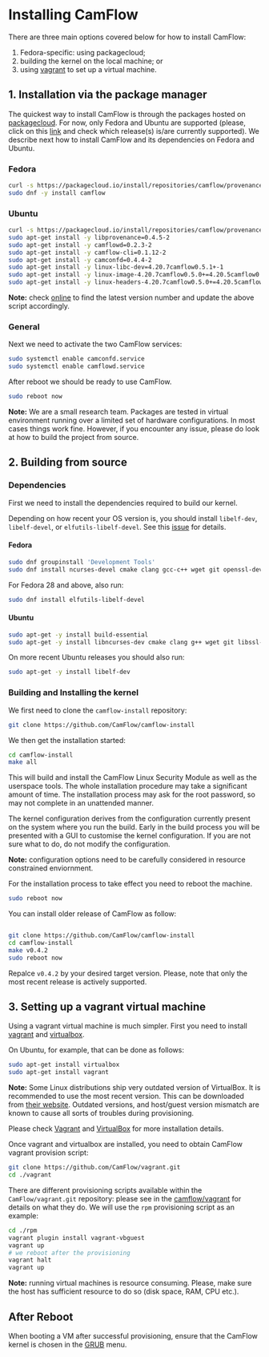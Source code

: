 # Installing CamFlow

There are three main options covered below for how to install CamFlow:
1. Fedora-specific: using packagecloud;
2. building the kernel on the local machine; or
3. using [vagrant](https://www.vagrantup.com/) to set up a virtual machine.

## 1. Installation via the package manager

The quickest way to install CamFlow is through the packages hosted on [packagecloud](https://packagecloud.io/camflow/provenance). For now, only Fedora and Ubuntu are supported (please, click on this [link](https://packagecloud.io/camflow/provenance) and check which release(s) is/are currently supported). We describe next how to install CamFlow and its dependencies on Fedora and Ubuntu.

### Fedora

``` BASH
curl -s https://packagecloud.io/install/repositories/camflow/provenance/script.rpm.sh | sudo bash
sudo dnf -y install camflow
```

### Ubuntu
```BASH
curl -s https://packagecloud.io/install/repositories/camflow/provenance/script.deb.sh | sudo bash
sudo apt-get install -y libprovenance=0.4.5-2
sudo apt-get install -y camflowd=0.2.3-2
sudo apt-get install -y camflow-cli=0.1.12-2
sudo apt-get install -y camconfd=0.4.4-2
sudo apt-get install -y linux-libc-dev=4.20.7camflow0.5.1+-1
sudo apt-get install -y linux-image-4.20.7camflow0.5.0+=4.20.5camflow0.5.1+-1
sudo apt-get install -y linux-headers-4.20.7camflow0.5.0+=4.20.5camflow0.5.1+-1
```

**Note:** check [online](https://packagecloud.io/camflow/provenance) to find the latest version number and update the above script accordingly.

### General


Next we need to activate the two CamFlow services:

``` BASH
sudo systemctl enable camconfd.service
sudo systemctl enable camflowd.service
```

After reboot we should be ready to use CamFlow.

``` BASH
sudo reboot now
```

**Note:** We are a small research team. Packages are tested in virtual environment running over a limited set of hardware configurations. In most cases things work fine. However, if you encounter any issue, please do look at how to build the project from source.

## 2. Building from source

### Dependencies

First we need to install the dependencies required to build our kernel.

Depending on how recent your OS version is, you should install `libelf-dev`, `libelf-devel`, or `elfutils-libelf-devel`.
See this [issue](https://github.com/CamFlow/documentation/issues/3) for details.

#### Fedora

``` BASH
sudo dnf groupinstall 'Development Tools'
sudo dnf install ncurses-devel cmake clang gcc-c++ wget git openssl-devel zlib patch mosquitto bison flex ruby
```

For Fedora 28 and above, also run:

``` BASH
sudo dnf install elfutils-libelf-devel
```

#### Ubuntu

``` BASH
sudo apt-get -y install build-essential
sudo apt-get -y install libncurses-dev cmake clang g++ wget git libssl-dev bc nano patch mosquitto bison flex ruby
```

On more recent Ubuntu releases you should also run:

``` BASH
sudo apt-get -y install libelf-dev
```

### Building and Installing the kernel

We first need to clone the `camflow-install` repository:

``` BASH
git clone https://github.com/CamFlow/camflow-install
```

We then get the installation started:
``` BASH
cd camflow-install
make all
```

This will build and install the CamFlow Linux Security Module as well as the userspace tools. The whole installation procedure may take a significant amount of time. The installation process may ask for the root password, so may not complete in an unattended manner.

The kernel configuration derives from the configuration currently present on the system where you run the build. Early in the build process you will be presented with a GUI to customise the kernel configuration. If you are not sure what to do, do not modify the configuration.

**Note:** configuration options need to be carefully considered in resource constrained enviornment.

For the installation process to take effect you need to reboot the machine.

``` BASH
sudo reboot now
```

You can install older release of CamFlow as follow:

``` BASH

git clone https://github.com/CamFlow/camflow-install
cd camflow-install
make v0.4.2
sudo reboot now
```

Repalce `v0.4.2` by your desired target version.
Please, note that only the most recent release is actively supported.

## 3. Setting up a vagrant virtual machine

Using a vagrant virtual machine is much simpler. First you need to install [vagrant](https://www.vagrantup.com/docs/installation/) and [virtualbox](https://www.virtualbox.org/manual/ch02.html).

On Ubuntu, for example, that can be done as follows:
``` BASH
sudo apt-get install virtualbox
sudo apt-get install vagrant
```

**Note:** Some Linux distributions ship very outdated version of VirtualBox. It is recommended to use the most recent version. This can be downloaded from [their website](https://www.virtualbox.org/wiki/Downloads). Outdated versions, and host/guest version mismatch are known to cause all sorts of troubles during provisioning.

Please check [Vagrant](https://www.vagrantup.com/downloads.html) and [VirtualBox](https://www.virtualbox.org/wiki/Downloads) for more installation details.

Once vagrant and virtualbox are installed, you need to obtain CamFlow vagrant provision script:
``` BASH
git clone https://github.com/CamFlow/vagrant.git
cd ./vagrant
```

There are different provisioning scripts available within the `CamFlow/vagrant.git` repository: please see in the [camflow/vagrant](https://github.com/CamFlow/vagrant) for details on what they do. We will use the `rpm` provisioning script as an example:
``` BASH
cd ./rpm
vagrant plugin install vagrant-vbguest
vagrant up
# we reboot after the provisioning
vagrant halt
vagrant up
```


**Note:** running virtual machines is resource consuming. Please, make sure the host has sufficient resource to do so (disk space, RAM, CPU etc.).

## After Reboot

When booting a VM after successful provisioning, ensure that the CamFlow kernel is chosen in the [GRUB](https://www.gnu.org/software/grub/) menu.
